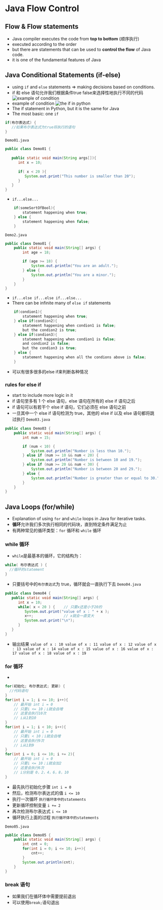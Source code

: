 # Java Flow Control
## Flow & Flow statements
- Java compiler executes the code from **top to bottom** (顺序执行) 
- executed according to the order
- but there are statements that can be used to **control the flow** of Java code.
- it is one of the fundamental features of Java
## Java Conditional Statements (if-else)
- using `if` and `else` statements => making decisions based on conditions.
- if 和 else 语句允许我们根据条件true false来选择性地执行不同的代码
![example of condition](https://www.runoob.com/wp-content/uploads/2013/11/if-condition.jpg)
- example of condition
![the if in python](https://static.runoob.com/images/mix/python-if.webp)
- The if statement in Python, but it is the same for Java
- The most basic: one `if`
```java
if(布尔表达式) {
   //如果布尔表达式为true将执行的语句
}
```
`Demo01.java`
```java
public class Demo01 {
 
   public static void main(String args[]){
      int x = 10;
 
      if( x < 20 ){
         System.out.print("This number is smaller than 20");
      }
   }
}
```
- `if...else...` 
```java
    if(someSortOfBool){
        statement happening when true;
    } else {
        statement happening when false;
    }
```
`Demo2.java`
```java
public class Demo01 {
    public static void main(String[] args) {
        int age = 18;

        if (age >= 18) {
            System.out.println("You are an adult.");
        } else {
            System.out.println("You are a minor.");
        }
    }
}
```
- `if...else if...else if...else...`
- There can be infinite many of `else if` statements
```java
    if(condion1){
        statement happening when true;
    } else if(condion2){
        statement happening when condion1 is false;
        but the condion2 is true;
    } else if(condion3){
        statement happening when condion1 is false;
        and condion2 is false;
        but the condion3 is true;
    } else {
        statement happening when all the condions above is false;
    }
```
- 可以有很多很多的else if来判断各种情况
### rules for else if
- start to include more logic in it
- if 语句至多有 1 个 else 语句，else 语句在所有的 else if 语句之后
- if 语句可以有若干个 else if 语句，它们必须在 else 语句之前
- 一旦其中一个 else if 语句检测为 true，其他的 else if 以及 else 语句都将跳过执行
`Demo03.java`
```java
public class Demo03 {
    public static void main(String[] args) {
        int num = 15;

        if (num < 10) {
            System.out.println("Number is less than 10.");
        } else if (num >= 10 && num < 20) {
            System.out.println("Number is between 10 and 19.");
        } else if (num >= 20 && num < 30) {
            System.out.println("Number is between 20 and 29.");
        } else {
            System.out.println("Number is greater than or equal to 30.");
        }
    }
}
```
## Java Loops (for/while)
- Explanation of using `for` and `while` loops in Java for iterative tasks.
- **循环**允许我们多次执行相同的代码块，直到特定条件满足为止
- 有两种常见的循环类型：`for` 循环和 `while` 循环
### while 循环
- `while`是最基本的循环，它的结构为：
```java
while( 布尔表达式 ) {
  //循环的statement
}
```
- 只要括号中的`布尔表达式`为 true，循环就会一直执行下去
`Demo04.java`
```java
public class Demo04 {
   public static void main(String[] args) {
      int x = 10;
      while( x < 20 ) {    // 只要x还是小于20的
         System.out.print("value of x : " + x );
         x++;              // x就会一直变大
         System.out.print("\n");
      }
   }
}
```
- 输出结果
`
value of x : 10
value of x : 11
value of x : 12
value of x : 13
value of x : 14
value of x : 15
value of x : 16
value of x : 17
value of x : 18
value of x : 19
`
### for 循环
- 
```java
for(初始化; 布尔表达式; 更新) {
  //代码语句
}
for(int i = 1; i <= 10; i++){
    // 最开始 int i = 0
    // 只要i <= 10；i就会自增
    // 这里会执行10次
    // i从1到10    
}
for(int i = 1; i < 10; i++){
    // 最开始 int i = 0
    // 只要i < 10；i就会自增
    // 这里会执行9次
    // i从1到9    
}
for(int i = 0; i <= 10; i += 2){
    // 最开始 int i = 0
    // 只要i <= 10；i就会加2
    // 这里会执行6次
    // i分别是 0，2，4，6，8，10   
}
```

- 最先执行初始化步骤 `int i = 0`
- 然后，检测布尔表达式的值 `i <= 10`
- 执行一次循环 `执行循环体中的statements`
- 更新循环控制变量 `i += 2`
- 再次检测布尔表达式 `i <= 10`
- 循环执行上面的过程 `执行循环体中的statements`

`Demo05.java`
```java
public class Demo05 {
    public static void main(String[] args) {
        int cnt = 0;
        for(int i = 0; i <= 10; i++){
            cnt++;
        }
        System.out.println(cnt);
    }
}

```
### break 语句
- 如果我们在循环体中需要提前退出
- 可以使用`break;`语句退出


